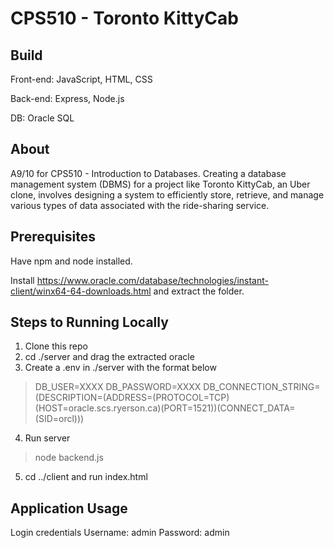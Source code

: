 # CPS510 - Toronto KittyCab
## Build
Front-end: JavaScript, HTML, CSS

Back-end: Express, Node.js

DB: Oracle SQL

## About
A9/10 for CPS510 - Introduction to Databases.
Creating a database management system (DBMS) for a project like Toronto KittyCab, an Uber clone, involves designing a system to efficiently store, retrieve, and manage various types of data associated with the ride-sharing service.

## Prerequisites
Have npm and node installed.

Install https://www.oracle.com/database/technologies/instant-client/winx64-64-downloads.html and extract the folder.

## Steps to Running Locally
1. Clone this repo
2. cd ./server and drag the extracted oracle
3. Create a .env in ./server with the format below
>DB_USER=XXXX
>DB_PASSWORD=XXXX
>DB_CONNECTION_STRING=(DESCRIPTION=(ADDRESS=(PROTOCOL=TCP)(HOST=oracle.scs.ryerson.ca)(PORT=1521))(CONNECT_DATA=(SID=orcl)))
4. Run server
>node backend.js
5. cd ../client and run index.html

## Application Usage
Login credentials
Username: admin
Password: admin
